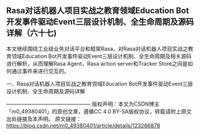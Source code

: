 ## Rasa对话机器人项目实战之教育领域Education Bot开发事件驱动Event三层设计机制、全生命周期及源码详解（六十七)

本文继续围绕工业级业务对话平台和框架Rasa，对Rasa对话机器人项目实战之教育领域Education Bot开发事件驱动Event三层设计机制、全生命周期及相关源码进行解析，从而理解Rasa Agent，Rasa action server和Tracker Store之间是如何通过事件来进行交互的。

一、Rasa对话机器人项目实战之教育领域Education Bot开发事件驱动Event三层设计机制、全生命周期及源码详解


————————————————
版权声明：本文为CSDN博主「m0_49380401」的原创文章，遵循CC 4.0 BY-SA版权协议，转载请附上原文出处链接及本声明。
原文链接：https://blog.csdn.net/m0_49380401/article/details/123266878

